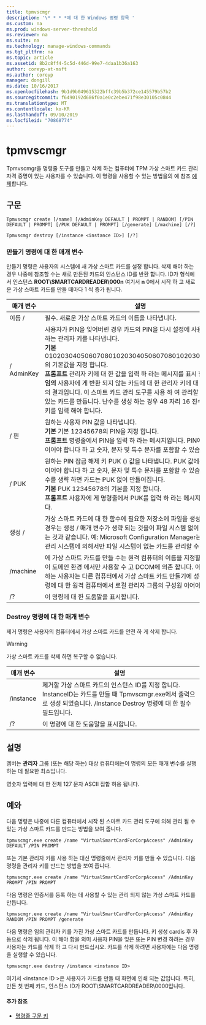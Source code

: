 ```yaml
---
title: tpmvscmgr
description: '\* * * *에 대 한 Windows 명령 항목 '
ms.custom: na
ms.prod: windows-server-threshold
ms.reviewer: na
ms.suite: na
ms.technology: manage-windows-commands
ms.tgt_pltfrm: na
ms.topic: article
ms.assetid: 8b2c8ff4-5c5d-446d-99e7-4daa1b36a163
author: coreyp-at-msft
ms.author: coreyp
manager: dongill
ms.date: 10/16/2017
ms.openlocfilehash: 9b1d9b049615322bffc39b5b372ce145579b57b2
ms.sourcegitcommit: f6490192d686f0a1e0c2ebe471f98e30105c0844
ms.translationtype: MT
ms.contentlocale: ko-KR
ms.lasthandoff: 09/10/2019
ms.locfileid: "70868774"
---
```

# <a name="tpmvscmgr"></a>tpmvscmgr



Tpmvscmgr을 명령줄 도구를 만들고 삭제 하는 컴퓨터에 TPM 가상 스마트 카드 관리 자격 증명이 있는 사용자를 수 있습니다. 이 명령을 사용할 수 있는 방법을의 예 참조 [예제](#BKMK_Examples)합니다.

## <a name="syntax"></a>구문

```
Tpmvscmgr create [/name] [/AdminKey DEFAULT | PROMPT | RANDOM] [/PIN DEFAULT | PROMPT] [/PUK DEFAULT | PROMPT] [/generate] [/machine] [/?]
```
```
Tpmvscmgr destroy [/instance <instance ID>] [/?]
```

### <a name="parameters-for-create-command"></a>만들기 명령에 대 한 매개 변수

만들기 명령은 사용자의 시스템에 새 가상 스마트 카드를 설정 합니다. 삭제 해야 하는 경우 나중에 참조할 수는 새로 만든된 카드의 인스턴스 ID를 반환 합니다. ID가 형식에서 인스턴스 **ROOT\SMARTCARDREADER\000n** 여기서 **n** 0에서 시작 하 고 새로운 가상 스마트 카드를 만들 때마다 1 씩 증가 됩니다.

|매개 변수|설명|
|---------|-----------|
|이름 /|필수. 새로운 가상 스마트 카드의 이름을 나타냅니다.|
|/ AdminKey|사용자가 PIN을 잊어버린 경우 카드의 PIN을 다시 설정에 사용할 수 있는 원하는 관리자 키를 나타냅니다.</br>**기본** 010203040506070801020304050607080102030405060708의 기본값을 지정 합니다.</br>**프롬프트** 관리자 키에 대 한 값을 입력 하 라는 메시지를 표시 합니다.</br>**임의** 사용자에 게 반환 되지 않는 카드에 대 한 관리자 키에 대 한 임의 설정의 결과입니다. 이 스마트 카드 관리 도구를 사용 하 여 관리할 수 없을 수도 있는 카드를 만듭니다. 난수를 생성 하는 경우 48 자리 16 진수도 관리자가 키를 입력 해야 합니다.|
|/ 핀|원하는 사용자 PIN 값을 나타냅니다.</br>**기본** 기본 12345678의 PIN을 지정 합니다.</br>**프롬프트** 명령줄에서 PIN을 입력 하 라는 메시지입니다. PIN에는 8 자 이상 이어야 합니다 하 고 숫자, 문자 및 특수 문자를 포함할 수 있습니다.|
|/ PUK|원하는 PIN 잠금 해제 키 PUK () 값을 나타냅니다. PUK 값에는 8 자 이상 이어야 합니다 하 고 숫자, 문자 및 특수 문자를 포함할 수 있습니다. 매개 변수를 생략 하면 카드는 PUK 없이 만들어집니다.</br>**기본** PUK 12345678의 기본을 지정 합니다.</br>**프롬프트** 사용자에 게 명령줄에서 PUK를 입력 하 라는 메시지를 표시 합니다.|
|생성 /|가상 스마트 카드에 대 한 함수에 필요한 저장소에 파일을 생성 합니다. 하는 경우는 생성 / 매개 변수가 생략 되는 것을이 파일 시스템 없이 카드를 만드는 것과 같습니다. 예: Microsoft Configuration Manager는 스마트 카드 관리 시스템에 의해서만 파일 시스템이 없는 카드를 관리할 수 있습니다.|
|/machine|에 가상 스마트 카드를 만들 수는 원격 컴퓨터의 이름을 지정할 수 있습니다. 이 도메인 환경 에서만 사용할 수 고 DCOM에 의존 합니다. 이 명령을 실행 하는 사용자는 다른 컴퓨터에서 가상 스마트 카드 만들기에 성공 하려면 명령에 대 한 원격 컴퓨터에서 로컬 관리자 그룹의 구성원 이어야 합니다.|
|/?|이 명령에 대 한 도움말을 표시합니다.|

### <a name="parameters-for-destroy-command"></a>Destroy 명령에 대 한 매개 변수

제거 명령은 사용자의 컴퓨터에서 가상 스마트 카드를 안전 하 게 삭제 합니다.

> [!WARNING]
> 가상 스마트 카드를 삭제 하면 복구할 수 없습니다.

|매개 변수|설명|
|---------|-----------|
|/instance|제거할 가상 스마트 카드의 인스턴스 ID를 지정 합니다. InstanceID는 카드를 만들 때 Tpmvscmgr.exe에서 출력으로 생성 되었습니다. /Instance Destroy 명령에 대 한 필수 필드입니다.|
|/?|이 명령에 대 한 도움말을 표시합니다.|

## <a name="remarks"></a>설명

멤버는 **관리자** 그룹 (또는 해당 하는) 대상 컴퓨터에는이 명령의 모든 매개 변수를 실행 하는 데 필요한 최소입니다.

영숫자 입력에 대 한 전체 127 문자 ASCII 집합 허용 됩니다.

## <a name="BKMK_Examples"></a>예와

다음 명령은 나중에 다른 컴퓨터에서 시작 된 스마트 카드 관리 도구에 의해 관리 될 수 있는 가상 스마트 카드를 만드는 방법을 보여 줍니다.
```
tpmvscmgr.exe create /name "VirtualSmartCardForCorpAccess" /AdminKey DEFAULT /PIN PROMPT
```
또는 기본 관리자 키를 사용 하는 대신 명령줄에서 관리자 키를 만들 수 있습니다. 다음 명령을 관리자 키를 만드는 방법을 보여 줍니다.
```
tpmvscmgr.exe create /name "VirtualSmartCardForCorpAccess" /AdminKey PROMPT /PIN PROMPT
```
다음 명령은 인증서를 등록 하는 데 사용할 수 있는 관리 되지 않는 가상 스마트 카드를 만듭니다.
```
tpmvscmgr.exe create /name "VirtualSmartCardForCorpAccess" /AdminKey RANDOM /PIN PROMPT /generate
```
다음 명령은 임의 관리자 키를 가진 가상 스마트 카드를 만듭니다. 키 생성 cardis 후 자동으로 삭제 됩니다. 이 해야 함을 의미 사용자 PIN을 잊은 또는 PIN 변경 하려는 경우 사용자는 카드를 삭제 하 고 다시 만드십시오. 카드를 삭제 하려면 사용자에는 다음 명령을 실행할 수 있습니다.
```
tpmvscmgr.exe destroy /instance <instance ID> 
```
여기서 \<instance ID >은 사용자가 카드를 만들 때 화면에 인쇄 되는 값입니다. 특히, 만든 첫 번째 카드, 인스턴스 ID가 ROOT\SMARTCARDREADER\0000입니다.

#### <a name="additional-references"></a>추가 참조

-   [명령줄 구문 키](command-line-syntax-key.md)